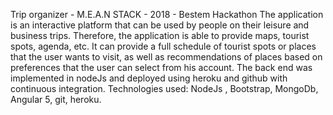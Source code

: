 Trip organizer - M.E.A.N STACK - 2018 - Bestem Hackathon
    The application is an interactive platform that can be used by people on their leisure and
    business trips. Therefore, the application is able to provide maps, tourist spots, agenda, etc.
    It can provide a full schedule of tourist spots or  places that the user wants to visit, as well as
    recommendations of places based on preferences that the user can select from his account.
    The back end was implemented in nodeJs and deployed using heroku and github with continuous integration.
    Technologies used: NodeJs , Bootstrap, MongoDb, Angular 5, git, heroku.
